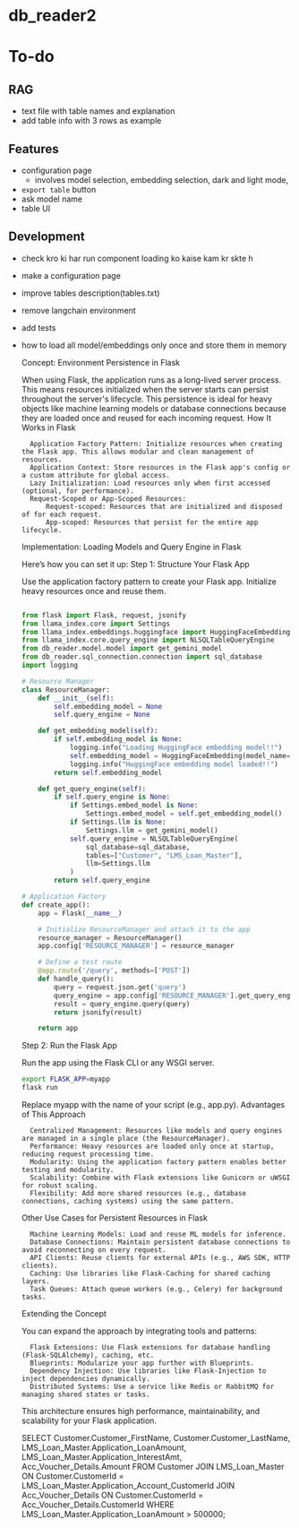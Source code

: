 # db_reader2
# To-do

## RAG
- text file with table names and explanation
- add table info with 3 rows as example

## Features
- configuration page
    - involves model selection, embedding selection, dark and light mode,
- `export table` button
- ask model name
- table UI

## Development
- check kro ki har run component loading ko kaise kam kr skte h
- make a configuration page

- improve tables description(tables.txt) 
- remove langchain environment
- add tests
- how to load all model/embeddings only once and store them in memory

    Concept: Environment Persistence in Flask

    When using Flask, the application runs as a long-lived server process. This means resources initialized when the server starts can persist throughout the server's lifecycle. This persistence is ideal for heavy objects like machine learning models or database connections because they are loaded once and reused for each incoming request.
    How It Works in Flask

        Application Factory Pattern: Initialize resources when creating the Flask app. This allows modular and clean management of resources.
        Application Context: Store resources in the Flask app's config or a custom attribute for global access.
        Lazy Initialization: Load resources only when first accessed (optional, for performance).
        Request-Scoped or App-Scoped Resources:
            Request-scoped: Resources that are initialized and disposed of for each request.
            App-scoped: Resources that persist for the entire app lifecycle.

    Implementation: Loading Models and Query Engine in Flask

    Here’s how you can set it up:
    Step 1: Structure Your Flask App

    Use the application factory pattern to create your Flask app. Initialize heavy resources once and reuse them.
    ``` python

    from flask import Flask, request, jsonify
    from llama_index.core import Settings
    from llama_index.embeddings.huggingface import HuggingFaceEmbedding
    from llama_index.core.query_engine import NLSQLTableQueryEngine
    from db_reader.model.model import get_gemini_model
    from db_reader.sql_connection.connection import sql_database
    import logging

    # Resource Manager
    class ResourceManager:
        def __init__(self):
            self.embedding_model = None
            self.query_engine = None

        def get_embedding_model(self):
            if self.embedding_model is None:
                logging.info("Loading HuggingFace embedding model!!")
                self.embedding_model = HuggingFaceEmbedding(model_name="sentence-transformers/all-mpnet-base-v2")
                logging.info("HuggingFace embedding model loaded!!")
            return self.embedding_model

        def get_query_engine(self):
            if self.query_engine is None:
                if Settings.embed_model is None:
                    Settings.embed_model = self.get_embedding_model()
                if Settings.llm is None:
                    Settings.llm = get_gemini_model()
                self.query_engine = NLSQLTableQueryEngine(
                    sql_database=sql_database,
                    tables=["Customer", "LMS_Loan_Master"],
                    llm=Settings.llm
                )
            return self.query_engine

    # Application Factory
    def create_app():
        app = Flask(__name__)

        # Initialize ResourceManager and attach it to the app
        resource_manager = ResourceManager()
        app.config['RESOURCE_MANAGER'] = resource_manager

        # Define a test route
        @app.route('/query', methods=['POST'])
        def handle_query():
            query = request.json.get('query')
            query_engine = app.config['RESOURCE_MANAGER'].get_query_engine()
            result = query_engine.query(query)
            return jsonify(result)

        return app
    ```
    Step 2: Run the Flask App

    Run the app using the Flask CLI or any WSGI server.
    ``` bash
    export FLASK_APP=myapp
    flask run
    ```

    Replace myapp with the name of your script (e.g., app.py).
    Advantages of This Approach

        Centralized Management: Resources like models and query engines are managed in a single place (the ResourceManager).
        Performance: Heavy resources are loaded only once at startup, reducing request processing time.
        Modularity: Using the application factory pattern enables better testing and modularity.
        Scalability: Combine with Flask extensions like Gunicorn or uWSGI for robust scaling.
        Flexibility: Add more shared resources (e.g., database connections, caching systems) using the same pattern.

    Other Use Cases for Persistent Resources in Flask

        Machine Learning Models: Load and reuse ML models for inference.
        Database Connections: Maintain persistent database connections to avoid reconnecting on every request.
        API Clients: Reuse clients for external APIs (e.g., AWS SDK, HTTP clients).
        Caching: Use libraries like Flask-Caching for shared caching layers.
        Task Queues: Attach queue workers (e.g., Celery) for background tasks.

    Extending the Concept

    You can expand the approach by integrating tools and patterns:

        Flask Extensions: Use Flask extensions for database handling (Flask-SQLAlchemy), caching, etc.
        Blueprints: Modularize your app further with Blueprints.
        Dependency Injection: Use libraries like Flask-Injection to inject dependencies dynamically.
        Distributed Systems: Use a service like Redis or RabbitMQ for managing shared states or tasks.

    This architecture ensures high performance, maintainability, and scalability for your Flask application.




    SELECT
  Customer.Customer_FirstName,
  Customer.Customer_LastName,
  LMS_Loan_Master.Application_LoanAmount,
  LMS_Loan_Master.Application_InterestAmt,
  Acc_Voucher_Details.Amount
FROM Customer
JOIN LMS_Loan_Master
  ON Customer.CustomerId = LMS_Loan_Master.Application_Account_CustomerId
JOIN Acc_Voucher_Details
  ON Customer.CustomerId = Acc_Voucher_Details.CustomerId
WHERE
  LMS_Loan_Master.Application_LoanAmount > 500000;